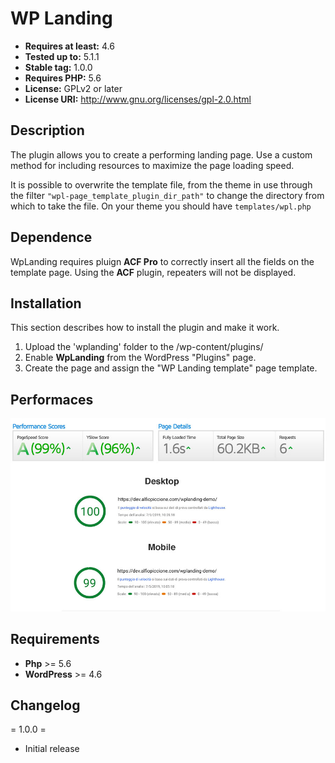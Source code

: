# WP Landing
* **Requires at least:** 4.6
* **Tested up to:** 5.1.1
* **Stable tag:** 1.0.0
* **Requires PHP:** 5.6
* **License:** GPLv2 or later
* **License URI:** http://www.gnu.org/licenses/gpl-2.0.html

## Description

The plugin allows you to create a performing landing page.
Use a custom method for including resources to maximize the page loading speed.

It is possible to overwrite the template file, from the theme in use through the filter <code>"wpl-page_template_plugin_dir_path"</code> 
to change the directory from which to take the file. On your theme you should have <code>templates/wpl.php</code>

## Dependence

WpLanding requires pluign <strong>ACF Pro</strong> to correctly insert all the fields on the template page. 
Using the <strong>ACF</strong> plugin, repeaters will not be displayed.

## Installation

This section describes how to install the plugin and make it work.

1. Upload the 'wplanding' folder to the /wp-content/plugins/
2. Enable <strong>WpLanding</strong> from the WordPress "Plugins" page.
3. Create the page and assign the "WP Landing template" page template.

## Performaces

<img src="https://github.com/Picaland/wplanding/blob/master/wplanding-performance.jpg" alt="Wp Landing Performaces">

## Requirements

* **Php** >= 5.6
* **WordPress** >= 4.6

## Changelog

= 1.0.0 =
* Initial release